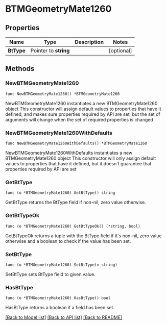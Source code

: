 # BTMGeometryMate1260

## Properties

Name | Type | Description | Notes
------------ | ------------- | ------------- | -------------
**BtType** | Pointer to **string** |  | [optional] 

## Methods

### NewBTMGeometryMate1260

`func NewBTMGeometryMate1260() *BTMGeometryMate1260`

NewBTMGeometryMate1260 instantiates a new BTMGeometryMate1260 object
This constructor will assign default values to properties that have it defined,
and makes sure properties required by API are set, but the set of arguments
will change when the set of required properties is changed

### NewBTMGeometryMate1260WithDefaults

`func NewBTMGeometryMate1260WithDefaults() *BTMGeometryMate1260`

NewBTMGeometryMate1260WithDefaults instantiates a new BTMGeometryMate1260 object
This constructor will only assign default values to properties that have it defined,
but it doesn't guarantee that properties required by API are set

### GetBtType

`func (o *BTMGeometryMate1260) GetBtType() string`

GetBtType returns the BtType field if non-nil, zero value otherwise.

### GetBtTypeOk

`func (o *BTMGeometryMate1260) GetBtTypeOk() (*string, bool)`

GetBtTypeOk returns a tuple with the BtType field if it's non-nil, zero value otherwise
and a boolean to check if the value has been set.

### SetBtType

`func (o *BTMGeometryMate1260) SetBtType(v string)`

SetBtType sets BtType field to given value.

### HasBtType

`func (o *BTMGeometryMate1260) HasBtType() bool`

HasBtType returns a boolean if a field has been set.


[[Back to Model list]](../README.md#documentation-for-models) [[Back to API list]](../README.md#documentation-for-api-endpoints) [[Back to README]](../README.md)


